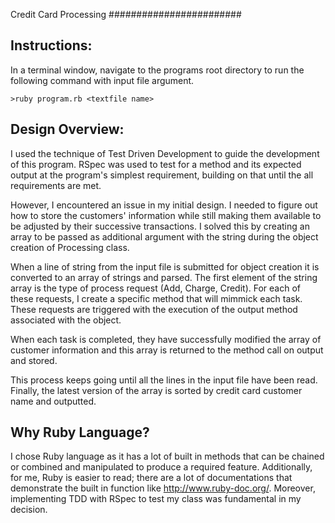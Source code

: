Credit Card Processing
########################
  
Instructions:
------------------
In a terminal window, navigate to the programs root directory to run the following command with input file argument. 

	>ruby program.rb <textfile name>  
  

Design Overview:
------------------
I used the technique of Test Driven Development to guide the development of this program. RSpec was used to test for a method and its expected output at the program's simplest requirement, building on that until the all requirements are met.  

However, I encountered an issue in my initial design. I needed to figure out how to store the customers' information while still making them available to be adjusted by their successive transactions. I solved this by creating an array to be passed as additional argument with the string during the object creation of Processing class.  
  
When a line of string from the input file is submitted for object creation it is converted to an array of strings and parsed. The first element of the string array is the type of process request (Add, Charge, Credit). For each of these requests, I create a specific method that will mimmick each task. These requests are triggered with the execution of the output method associated with the object.
  
When each task is completed, they have successfully modified the array of customer information and this array is returned to the method call on output and stored.  
  
This process keeps going until all the lines in the input file have been read. Finally, the latest version of the array is sorted by credit card customer name and outputted.  
  
  
Why Ruby Language?  
-------------------
I chose Ruby language as it has a lot of built in methods that can be chained or combined and manipulated to produce a required feature. Additionally, for me, Ruby is easier to read; there are a lot of documentations that demonstrate the built in function like http://www.ruby-doc.org/. Moreover, implementing TDD with RSpec to test my class was fundamental in my decision.